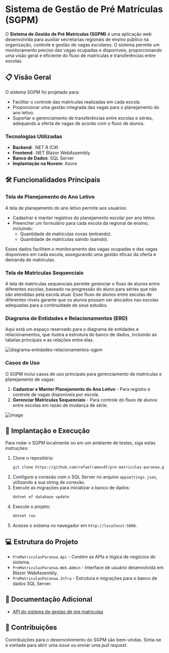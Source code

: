 # Sistema de Gestão de Pré Matrículas (SGPM)

O **Sistema de Gestão de Pré Matrículas (SGPM)** é uma aplicação web desenvolvida para auxiliar secretarias regionais de ensino público na organização, controle e gestão de vagas escolares. O sistema permite um monitoramento preciso das vagas ocupadas e disponíveis, proporcionando uma visão geral e eficiente do fluxo de matrículas e transferências entre escolas.

## 📋 Visão Geral

O sistema SGPM foi projetado para:
- Facilitar o controle das matrículas realizadas em cada escola.
- Proporcionar uma gestão integrada das vagas para o planejamento do ano letivo.
- Suportar o gerenciamento de transferências entre escolas e séries, adequando a oferta de vagas de acordo com o fluxo de alunos.

### Tecnologias Utilizadas
- **Backend**: .NET 8 (C#)
- **Frontend**: .NET Blazor WebAssembly
- **Banco de Dados**: SQL Server
- **Implantação na Nuvem**: Azure

## 🛠 Funcionalidades Principais

### Tela de Planejamento do Ano Letivo
A tela de planejamento do ano letivo permite aos usuários:
- Cadastrar e manter registros do planejamento escolar por ano letivo.
- Preencher um formulário para cada escola da regional de ensino, incluindo:
  - Quantidade de matrículas novas (entrando).
  - Quantidade de matrículas saindo (saindo).

Esses dados facilitam o monitoramento das vagas ocupadas e das vagas disponíveis em cada escola, assegurando uma gestão eficaz da oferta e demanda de matrículas.

### Tela de Matrículas Sequenciais
A tela de matrículas sequenciais permite gerenciar o fluxo de alunos entre diferentes escolas, baseado na progressão do aluno para séries que não são atendidas pela escola atual. Esse fluxo de alunos entre escolas de diferentes níveis garante que os alunos possam ser alocados nas escolas adequadas para a continuidade de seus estudos.

### Diagrama de Entidades e Relacionamentos (ERD)
Aqui está um espaço reservado para o diagrama de entidades e relacionamentos, que ilustra a estrutura do banco de dados, incluindo as tabelas principais e as relações entre elas.

![diagrama-entidades-relacionamentos-sgpm](https://github.com/user-attachments/assets/3a3d8362-4f42-4426-851c-dfdae26763a8)


### Casos de Uso
O SGPM inclui casos de uso principais para gerenciamento de matrículas e planejamento de vagas:
1. **Cadastrar e Manter Planejamento do Ano Letivo** - Para registro e controle de vagas disponíveis por escola.
2. **Gerenciar Matrículas Sequenciais** - Para controle do fluxo de alunos entre escolas em razão de mudança de série.

![image](https://github.com/user-attachments/assets/f2d40d98-f9e3-4786-9857-f0a5bb0d3960)


## 🚀 Implantação e Execução

Para rodar o SGPM localmente ou em um ambiente de testes, siga estas instruções:

1. Clone o repositório:
    ```bash
    git clone https://github.com/rafaelramosdf/pre-matriculas-paranoa.git
    ```
2. Configure a conexão com o SQL Server no arquivo `appsettings.json`, utilizando a sua string de conexão.
3. Execute as migrações para inicializar o banco de dados:
    ```bash
    dotnet ef database update
    ```
4. Execute o projeto:
    ```bash
    dotnet run
    ```
5. Acesse o sistema no navegador em `http://localhost:5000`.

## 💻 Estrutura do Projeto

- `PreMatriculasParanoa.Api` - Contém as APIs e lógica de negócios do sistema.
- `PreMatriculasParanoa.Web.Admin` - Interface de usuário desenvolvida em Blazor WebAssembly.
- `PreMatriculasParanoa.Infra` - Estrutura e migrações para o banco de dados SQL Server.

## 🧩 Documentação Adicional

- [API do sistema de gestao de pre matriculas](https://pre-matriculas-paranoa-api.azurewebsites.net/index.html)

## 📝 Contribuições

Contribuições para o desenvolvimento do SGPM são bem-vindas. Sinta-se à vontade para abrir uma *issue* ou enviar uma *pull request*.
